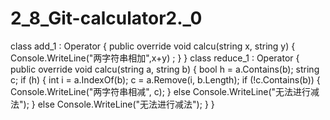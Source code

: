 # 2_8_Git-calculator2._0
class add_1 : Operator
    {
        public override void calcu(string x, string y)
        {
            Console.WriteLine("两字符串相加",x+y) ;
        }
    }
class reduce_1 : Operator
    {
        public override void calcu(string a, string b)
        {
            bool h = a.Contains(b);
            string c;
            if (h)
            {
                int i = a.IndexOf(b);
                c = a.Remove(i, b.Length);
                if (!c.Contains(b))
                {
                    Console.WriteLine("两字符串相减", c);
                }
                else
                    Console.WriteLine("无法进行减法");
            }
            else
                    Console.WriteLine("无法进行减法"); 
        }
    }
